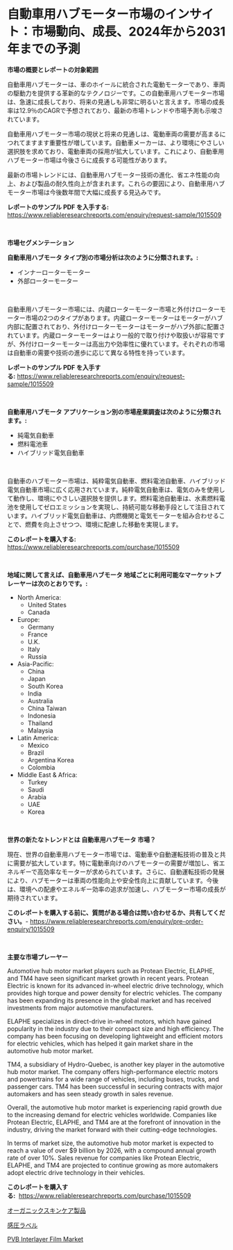 <p><h1>自動車用ハブモーター市場のインサイト：市場動向、成長、2024年から2031年までの予測</h1></p><p><strong>市場の概要とレポートの対象範囲</strong></p>
<p><p>自動車用ハブモーターは、車のホイールに統合された電動モーターであり、車両の駆動力を提供する革新的なテクノロジーです。この自動車用ハブモーター市場は、急速に成長しており、将来の見通しも非常に明るいと言えます。市場の成長率は12.9％のCAGRで予想されており、最新の市場トレンドや市場予測も示唆されています。</p><p>自動車用ハブモーター市場の現状と将来の見通しは、電動車両の需要が高まるにつれてますます重要性が増しています。自動車メーカーは、より環境にやさしい選択肢を求めており、電動車両の採用が拡大しています。これにより、自動車用ハブモーター市場は今後さらに成長する可能性があります。</p><p>最新の市場トレンドには、自動車用ハブモーター技術の進化、省エネ性能の向上、および製品の耐久性向上が含まれます。これらの要因により、自動車用ハブモーター市場は今後数年間で大幅に成長する見込みです。</p></p>
<p><strong>レポートのサンプル PDF を入手する:</strong> <a href="https://www.reliableresearchreports.com/enquiry/request-sample/1015509">https://www.reliableresearchreports.com/enquiry/request-sample/1015509</a></p>
<p>&nbsp;</p>
<p><strong>市場セグメンテーション</strong></p>
<p><strong>自動車用ハブモータ タイプ別の市場分析は次のように分類されます。:</strong></p>
<p><ul><li>インナーローターモーター</li><li>外部ローターモーター</li></ul></p>
<p>&nbsp;</p>
<p><p>自動車用ハブモーター市場には、内蔵ローターモーター市場と外付けローターモーター市場の2つのタイプがあります。内蔵ローターモーターはモーターがハブ内部に配置されており、外付けローターモーターはモーターがハブ外部に配置されています。内蔵ローターモーターはより一般的で取り付けや取扱いが容易ですが、外付けローターモーターは高出力や効率性に優れています。それぞれの市場は自動車の需要や技術の進歩に応じて異なる特性を持っています。</p></p>
<p><strong>レポートのサンプル PDF を入手する:</strong>&nbsp;<a href="https://www.reliableresearchreports.com/enquiry/request-sample/1015509">https://www.reliableresearchreports.com/enquiry/request-sample/1015509</a></p>
<p>&nbsp;</p>
<p><strong> 自動車用ハブモータ アプリケーション別の市場産業調査は次のように分類されます。:</strong></p>
<p><ul><li>純電気自動車</li><li>燃料電池車</li><li>ハイブリッド電気自動車</li></ul></p>
<p>&nbsp;</p>
<p><p>自動車のハブモーター市場は、純粋電気自動車、燃料電池自動車、ハイブリッド電気自動車市場に広く応用されています。純粋電気自動車は、電気のみを使用して動作し、環境にやさしい選択肢を提供します。燃料電池自動車は、水素燃料電池を使用してゼロエミッションを実現し、持続可能な移動手段として注目されています。ハイブリッド電気自動車は、内燃機関と電気モーターを組み合わせることで、燃費を向上させつつ、環境に配慮した移動を実現します。</p></p>
<p><strong>このレポートを購入する:</strong>&nbsp; <a href="https://www.reliableresearchreports.com/purchase/1015509">https://www.reliableresearchreports.com/purchase/1015509</a></p>
<p>&nbsp;</p>
<p><strong>地域に関して言えば、自動車用ハブモータ 地域ごとに利用可能なマーケットプレーヤーは次のとおりです。:</strong></p>
<p><ul>
    <li>
        North America:
        <ul>
            <li>United States</li>
            <li>Canada</li>
        </ul>
    </li>
    <li>
        Europe:
        <ul>
            <li>Germany</li>
            <li>France</li>
            <li>U.K.</li>
            <li>Italy</li>
            <li>Russia</li>
        </ul>
    </li>
    <li>
        Asia-Pacific:
        <ul>
            <li>China</li>
            <li>Japan</li>
            <li>South Korea</li>
            <li>India</li>
            <li>Australia</li>
            <li>China Taiwan</li>
            <li>Indonesia</li>
            <li>Thailand</li>
            <li>Malaysia</li>
        </ul>
    </li>
    <li>
        Latin America:
        <ul>
            <li>Mexico</li>
            <li>Brazil</li>
            <li>Argentina Korea</li>
            <li>Colombia</li>
        </ul>
    </li>
    <li>
        Middle East & Africa:
        <ul>
            <li>Turkey</li>
            <li>Saudi</li>
            <li>Arabia</li>
            <li>UAE</li>
            <li>Korea</li>
        </ul>
    </li>
    </ul></p>
<p>&nbsp;</p>
<p><strong>世界の新たなトレンドとは 自動車用ハブモータ 市場？</strong></p>
<p><p>現在、世界の自動車用ハブモーター市場では、電動車や自動運転技術の普及と共に需要が拡大しています。特に電動車向けのハブモーターの需要が増加し、省エネルギーで高効率なモーターが求められています。さらに、自動運転技術の発展により、ハブモーターは車両の性能向上や安全性向上に貢献しています。今後は、環境への配慮やエネルギー効率の追求が加速し、ハブモーター市場の成長が期待されています。</p></p>
<p><strong>このレポートを購入する前に、質問がある場合は問い合わせるか、共有してください。</strong>- <a href="https://www.reliableresearchreports.com/enquiry/pre-order-enquiry/1015509">https://www.reliableresearchreports.com/enquiry/pre-order-enquiry/1015509</a></p>
<p>&nbsp;</p>
<p><strong>主要な市場プレーヤー</strong></p>
<p><p>Automotive hub motor market players such as Protean Electric, ELAPHE, and TM4 have seen significant market growth in recent years. Protean Electric is known for its advanced in-wheel electric drive technology, which provides high torque and power density for electric vehicles. The company has been expanding its presence in the global market and has received investments from major automotive manufacturers.</p><p>ELAPHE specializes in direct-drive in-wheel motors, which have gained popularity in the industry due to their compact size and high efficiency. The company has been focusing on developing lightweight and efficient motors for electric vehicles, which has helped it gain market share in the automotive hub motor market.</p><p>TM4, a subsidiary of Hydro-Quebec, is another key player in the automotive hub motor market. The company offers high-performance electric motors and powertrains for a wide range of vehicles, including buses, trucks, and passenger cars. TM4 has been successful in securing contracts with major automakers and has seen steady growth in sales revenue.</p><p>Overall, the automotive hub motor market is experiencing rapid growth due to the increasing demand for electric vehicles worldwide. Companies like Protean Electric, ELAPHE, and TM4 are at the forefront of innovation in the industry, driving the market forward with their cutting-edge technologies.</p><p>In terms of market size, the automotive hub motor market is expected to reach a value of over $9 billion by 2026, with a compound annual growth rate of over 10%. Sales revenue for companies like Protean Electric, ELAPHE, and TM4 are projected to continue growing as more automakers adopt electric drive technology in their vehicles.</p></p>
<p><strong>このレポートを購入する:</strong>&nbsp;&nbsp;<a href="https://www.reliableresearchreports.com/purchase/1015509">https://www.reliableresearchreports.com/purchase/1015509</a></p>
<p><p><a href="https://medium.com/@krishnajlhre/%E6%9C%89%E6%A9%9F%E3%82%B9%E3%82%AD%E3%83%B3%E3%82%B1%E3%82%A2%E8%A3%BD%E5%93%81%E5%B8%82%E5%A0%B4-%E7%AB%B6%E4%BA%89%E5%88%86%E6%9E%90-%E5%B8%82%E5%A0%B4%E3%83%88%E3%83%AC%E3%83%B3%E3%83%89-2031%E5%B9%B4%E3%81%BE%E3%81%A7%E3%81%AE%E4%BA%88%E6%B8%AC-33a2bded7534">オーガニックスキンケア製品</a></p><p><a href="https://medium.com/@drewosciski565654/%E5%9C%A7%E6%95%8F%E6%84%9F%E3%83%A9%E3%83%99%E3%83%AB%E5%B8%82%E5%A0%B4%E3%81%AF-%E5%B8%82%E5%A0%B4%E3%82%B7%E3%82%A7%E3%82%A2-%E3%82%B5%E3%82%A4%E3%82%BA-2031%E5%B9%B4%E3%81%BE%E3%81%A7%E3%81%AE%E4%BA%88%E6%B8%AC%E3%81%AB%E7%84%A6%E7%82%B9%E3%82%92%E5%BD%93%E3%81%A6%E3%81%A6%E3%81%84%E3%81%BE%E3%81%99-edf6126c7dc7">感圧ラベル</a></p><p><a href="https://iodized-pantydraco-05c.notion.site/PVB-Interlayer-Film-Market-Centers-on-Aspects-such-as-Market-Growth-Market-Share-Market-Opportunit-47fea8b6f5ac4f4e88eecc7c1dae8792">PVB Interlayer Film Market</a></p></p>
